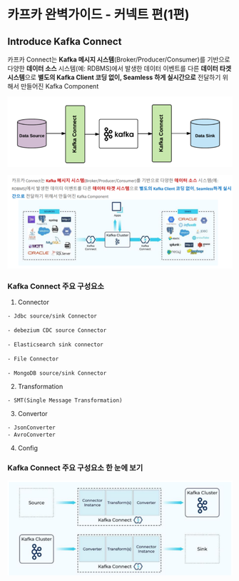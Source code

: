 # 카프카 완벽가이드 - 커넥트 편(1편)

## Introduce Kafka Connect

카프카 Connect는 **Kafka 메시지 시스템**(Broker/Producer/Consumer)를 기반으로 다양한 **데이터 소스** 시스템(예: RDBMS)에서 발생한 데이터 이벤트를 다른 **데이터 타겟 시스템**으로 **별도의 Kafka Client 코딩 없이, Seamless 하게 실시간으로** 전달하기 위해서 만들어진 Kafka Component

![Kafka Connect](image.png)

![Kafka Connect](image-1.png)

### Kafka Connect 주요 구성요소

1. Connector

```
- Jdbc source/sink Connector

- debezium CDC source Connector

- Elasticsearch sink connector

- File Connector

- MongoDB source/sink Connector
```

2. Transformation

```
- SMT(Single Message Transformation)
```

3. Convertor

```
- JsonConverter
- AvroConverter
```

4. Config

### Kafka Connect 주요 구성요소 한 눈에 보기

![Kafka Connect](image-2.png)